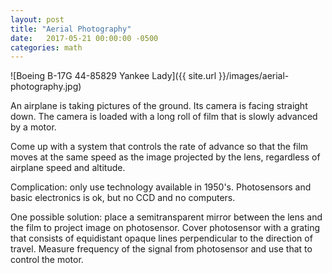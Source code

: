 ```yaml
---
layout: post
title: "Aerial Photography"
date:   2017-05-21 00:00:00 -0500
categories: math
---
```


![Boeing B-17G 44-85829 Yankee Lady]({{ site.url }}/images/aerial-photography.jpg)

An airplane is taking pictures of the ground. Its camera is facing straight down. The camera
is loaded with a long roll of film that is slowly advanced by a motor.

Come up with a system that controls the rate of advance so that the film moves at the same
speed as the image projected by the lens, regardless of airplane speed and altitude.

Complication: only use technology available in 1950's. Photosensors and basic electronics 
is ok, but no CCD and no computers.

<!--more-->

One possible solution: place a semitransparent mirror between the lens and the film to 
project image on photosensor. Cover photosensor with a grating that consists of
equidistant opaque lines perpendicular to the direction of travel. Measure frequency of
the signal from photosensor and use that to control the motor.
